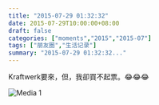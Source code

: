 ```yaml
---
title: "2015-07-29 01:32:32"
date: 2015-07-29T10:00:00+08:00
draft: false
categories: ["moments","2015","2015-07"]
tags: ["朋友圈","生活记录"]
summary: "2015-07-29 01:32:32..."
---
```


Kraftwerk要來，但，我卻買不起票。😂😂😂

![Media 1](/Moments/photos/2015-07-29/201507290132320.jpg)

